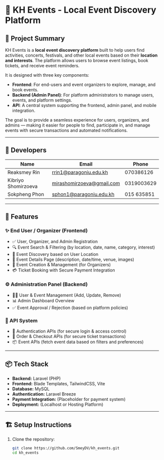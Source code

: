 # 🎉 KH Events - Local Event Discovery Platform

## 📝 Project Summary

KH Events is a **local event discovery platform** built to help users find activities, concerts, festivals, and other local events based on their **location and interests**. The platform allows users to browse event listings, book tickets, and receive event reminders.

It is designed with three key components:
- **Frontend**: For end-users and event organizers to explore, manage, and book events.
- **Backend (Admin Panel)**: For platform administrators to manage users, events, and platform settings.
- **API**: A central system supporting the frontend, admin panel, and mobile integration.

The goal is to provide a seamless experience for users, organizers, and admins — making it easier for people to find, participate in, and manage events with secure transactions and automated notifications.

---

## 👥 Developers

| Name                 | Email                         | Phone        |
|----------------------|-------------------------------|--------------|
| Reaksmey Rin         | rrin1@paragoniu.edu.kh        | 070386126    |
| Kibriyo Shomirzoeva  | mirashomirzoeva@gmail.com     | 0319003629   |
| Sokpheng Phon        | sphon1@paragoniu.edu.kh       | 015 635851   |

---

## 🚀 Features

### ✨ End User / Organizer (Frontend)
- ✅ User, Organizer, and Admin Registration
- 🔍 Event Search & Filtering (by location, date, name, category, interest)
- 📍 Event Discovery based on User Location
- 📝 Event Details Page (description, date/time, venue, images)
- 🎯 Event Creation & Management (for Organizers)
- 💳 Ticket Booking with Secure Payment Integration

### ⚙️ Administration Panel (Backend)
- 🧑‍💼 User & Event Management (Add, Update, Remove)
- 📊 Admin Dashboard Overview
- ✅ Event Approval / Rejection (based on platform policies)

### 🔗 API System
- 🔑 Authentication APIs (for secure login & access control)
- 🧾 Order & Checkout APIs (for secure ticket transactions)
- 📦 Event APIs (fetch event data based on filters and preferences)

---

## 📦 Tech Stack
- **Backend:** Laravel (PHP)
- **Frontend:** Blade Templates, TailwindCSS, Vite
- **Database:** MySQL 
- **Authentication:** Laravel Breeze 
- **Payment Integration:** (Placeholder for payment system)
- **Deployment:** (Localhost or Hosting Platform)

---

## 🏗️ Setup Instructions

1. Clone the repository:
   ```bash
   git clone https://github.com/SmeyDV/kh_events.git
   cd kh_events
